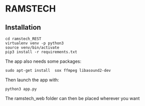 # RAMSTECH


## Installation

```
cd ramstech_REST
virtualenv venv -p python3
source venv/bin/activate
pip3 install -r requirements.txt
```
The app also needs some packages:
```
sudo apt-get install  sox ffmpeg libasound2-dev
```

Then launch the app with:

```
python3 app.py
```

The ramstech_web folder can then be placed wherever you want



